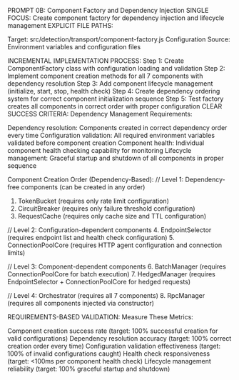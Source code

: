 PROMPT 0B: Component Factory and Dependency Injection
SINGLE FOCUS: Create component factory for dependency injection and lifecycle management
EXPLICIT FILE PATHS:

Target: src/detection/transport/component-factory.js
Configuration Source: Environment variables and configuration files

INCREMENTAL IMPLEMENTATION PROCESS:
Step 1: Create ComponentFactory class with configuration loading and validation
Step 2: Implement component creation methods for all 7 components with dependency resolution
Step 3: Add component lifecycle management (initialize, start, stop, health check)
Step 4: Create dependency ordering system for correct component initialization sequence
Step 5: Test factory creates all components in correct order with proper configuration
CLEAR SUCCESS CRITERIA:
Dependency Management Requirements:

Dependency resolution: Components created in correct dependency order every time
Configuration validation: All required environment variables validated before component creation
Component health: Individual component health checking capability for monitoring
Lifecycle management: Graceful startup and shutdown of all components in proper sequence

Component Creation Order (Dependency-Based):
// Level 1: Dependency-free components (can be created in any order)
1. TokenBucket (requires only rate limit configuration)
2. CircuitBreaker (requires only failure threshold configuration)
3. RequestCache (requires only cache size and TTL configuration)

// Level 2: Configuration-dependent components
4. EndpointSelector (requires endpoint list and health check configuration)
5. ConnectionPoolCore (requires HTTP agent configuration and connection limits)

// Level 3: Component-dependent components
6. BatchManager (requires ConnectionPoolCore for batch execution)
7. HedgedManager (requires EndpointSelector + ConnectionPoolCore for hedged requests)

// Level 4: Orchestrator (requires all 7 components)
8. RpcManager (requires all components injected via constructor)

REQUIREMENTS-BASED VALIDATION:
Measure These Metrics:

Component creation success rate (target: 100% successful creation for valid configurations)
Dependency resolution accuracy (target: 100% correct creation order every time)
Configuration validation effectiveness (target: 100% of invalid configurations caught)
Health check responsiveness (target: <100ms per component health check)
Lifecycle management reliability (target: 100% graceful startup and shutdown)